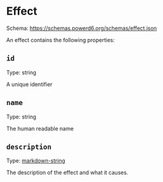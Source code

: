 # Effect

Schema: https://schemas.powerd6.org/schemas/effect.json

An effect contains the following properties:

## `id`

Type: string

A unique identifier

## `name`

Type: string

The human readable name

## `description`

Type: [markdown-string](markdown-string.md)

The description of the effect and what it causes.